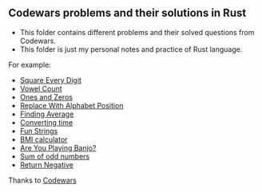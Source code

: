 ## Codewars problems and their solutions in Rust

- This folder contains different problems and their solved questions from Codewars.
- This folder is just my personal notes and practice of Rust language.

For example:

- [Square Every Digit](src/bin/example-1.rs)
- [Vowel Count](src/bin/example-2.rs)
- [Ones and Zeros](src/bin/example-3.rs)
- [Replace With Alphabet Position](src/bin/example-4.rs)
- [Finding Average](src/bin/example-5.rs)
- [Converting time](src/bin/example-6.rs)
- [Fun Strings](src/bin/example-7.rs)
- [BMI calculator](src/bin/example-8.rs)
- [Are You Playing Banjo?](src/bin/example-9.rs)
- [Sum of odd numbers](src/bin/example-10.rs)
- [Return Negative](src/bin/example-11.rs)


Thanks to [Codewars](https://www.codewars.com/dashboard)